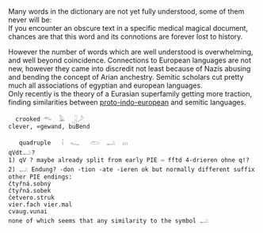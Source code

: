 Many words in the dictionary are not yet fully understood, some of them never will be:  
If you encounter an obscure text in a specific medical magical document, chances are that this word and its connotions are forever lost to history.  

However the number of words which are well understood is overwhelming, and well beyond coincidence. Connections to European languages are not new, however they came into discredit not least because of Nazis abusing and bending the concept of Arian anchestry. Semitic scholars cut pretty much all associations of egyptian and european languages.  
Only recently is the theory of a Eurasian superfamily getting more traction, finding similarities between [proto-indo-european](PIE) and semitic languages.  
```  
  crooked 𓆞  𓄿  𓃀𓌳  
clever, ⋍gewand, buBend  

   quadruple   𓇋  𓆑   𓂧  𓂢  𓏥  
qVdt𓂢?  
1) qV ? maybe already split from early PIE ⇨ fftd 4-drieren ohne q!?  
2) 𓂢 Endung? -don -tion -ate -ieren ok but normally different suffix  
other PIE endings:  
čtyřná.sobný  
čtyřná.sobek  
četvero.struk  
vier.fach vier.mal  
cvaug.vunai  
none of which seems that any similarity to the symbol 𓂢  
```  